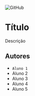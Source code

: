 ![GitHub](https://img.shields.io/github/license/MateusFattori/teste3?style=plastic)
# Título
Descrição
## Autores
- ` Aluno 1 `
- Aluno 2
- Aluno 3
- Aluno 4
- Aluno 5
